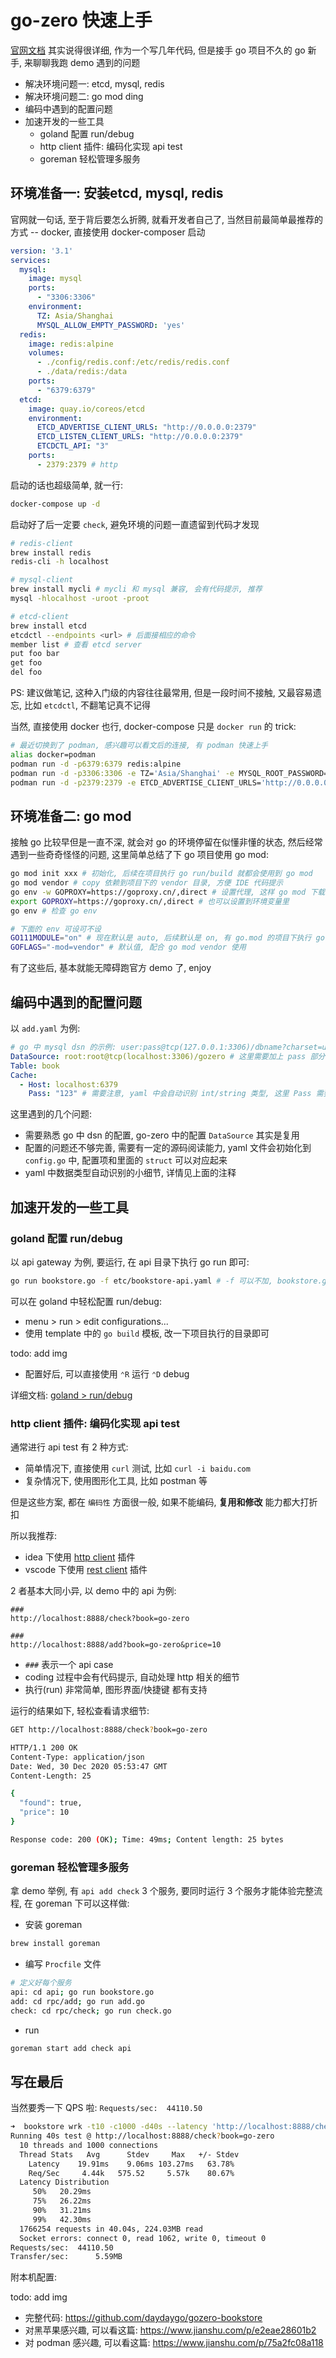 # go-zero 快速上手

[官网文档](https://www.yuque.com/tal-tech/go-zero/rm435c) 其实说得很详细, 作为一个写几年代码, 但是接手 go 项目不久的 go 新手, 来聊聊我跑 demo 遇到的问题

- 解决环境问题一: etcd, mysql, redis
- 解决环境问题二: go mod ding
- 编码中遇到的配置问题
- 加速开发的一些工具
  - goland 配置 run/debug
  - http client 插件: 编码化实现 api test
  - goreman 轻松管理多服务

## 环境准备一: 安装etcd, mysql, redis

官网就一句话, 至于背后要怎么折腾, 就看开发者自己了, 当然目前最简单最推荐的方式 -- docker, 直接使用 docker-composer 启动

```yaml
version: '3.1'
services:
  mysql:
    image: mysql
    ports:
      - "3306:3306"
    environment:
      TZ: Asia/Shanghai
      MYSQL_ALLOW_EMPTY_PASSWORD: 'yes'
  redis:
    image: redis:alpine
    volumes:
      - ./config/redis.conf:/etc/redis/redis.conf
      - ./data/redis:/data
    ports:
      - "6379:6379"
  etcd:
    image: quay.io/coreos/etcd
    environment:
      ETCD_ADVERTISE_CLIENT_URLS: "http://0.0.0.0:2379"
      ETCD_LISTEN_CLIENT_URLS: "http://0.0.0.0:2379"
      ETCDCTL_API: "3"
    ports:
      - 2379:2379 # http
```

启动的话也超级简单, 就一行:

```sh
docker-compose up -d
```

启动好了后一定要 `check`, 避免环境的问题一直遗留到代码才发现

```sh
# redis-client
brew install redis
redis-cli -h localhost

# mysql-client
brew install mycli # mycli 和 mysql 兼容, 会有代码提示, 推荐
mysql -hlocalhost -uroot -proot

# etcd-client
brew install etcd
etcdctl --endpoints <url> # 后面接相应的命令
member list # 查看 etcd server
put foo bar
get foo
del foo
```

PS: 建议做笔记, 这种入门级的内容往往最常用, 但是一段时间不接触, 又最容易遗忘, 比如 `etcdctl`, 不翻笔记真不记得

当然, 直接使用 docker 也行, docker-compose 只是 `docker run` 的 trick:

```sh
# 最近切换到了 podman, 感兴趣可以看文后的连接, 有 podman 快速上手
alias docker=podman
podman run -d -p6379:6379 redis:alpine
podman run -d -p3306:3306 -e TZ='Asia/Shanghai' -e MYSQL_ROOT_PASSWORD=root mysql
podman run -d -p2379:2379 -e ETCD_ADVERTISE_CLIENT_URLS='http://0.0.0.0:2379' -e ETCD_LISTEN_CLIENT_URLS='http://0.0.0.0:2379' -e ETCDCTL_API='3' quay.io/coreos/etcd
```

## 环境准备二: go mod

接触 go 比较早但是一直不深, 就会对 go 的环境停留在似懂非懂的状态, 然后经常遇到一些奇奇怪怪的问题, 这里简单总结了下 go 项目使用 go mod:

```sh
go mod init xxx # 初始化, 后续在项目执行 go run/build 就都会使用到 go mod
go mod vendor # copy 依赖到项目下的 vendor 目录, 方便 IDE 代码提示
go env -w GOPROXY=https://goproxy.cn/,direct # 设置代理, 这样 go mod 下载包才快
export GOPROXY=https://goproxy.cn/,direct # 也可以设置到环境变量里
go env # 检查 go env

# 下面的 env 可设可不设
GO111MODULE="on" # 现在默认是 auto, 后续默认是 on, 有 go.mod 的项目下执行 go 命令, 都会是 go mod 模式下
GOFLAGS="-mod=vendor" # 默认值, 配合 go mod vendor 使用
```

有了这些后, 基本就能无障碍跑官方 demo 了, enjoy

## 编码中遇到的配置问题

以 `add.yaml` 为例:

```yaml
# go 中 mysql dsn 的示例: user:pass@tcp(127.0.0.1:3306)/dbname?charset=utf8mb4&parseTime=True&loc=Local
DataSource: root:root@tcp(localhost:3306)/gozero # 这里需要加上 pass 部分
Table: book
Cache:
  - Host: localhost:6379
    Pass: "123" # 需要注意, yaml 中会自动识别 int/string 类型, 这里 Pass 需要使用 string 类型, 需要加 "" 指定
```

这里遇到的几个问题:

- 需要熟悉 go 中 dsn 的配置, go-zero 中的配置 `DataSource` 其实是复用
- 配置的问题还不够完善, 需要有一定的源码阅读能力, yaml 文件会初始化到 `config.go` 中, 配置项和里面的 `struct` 可以对应起来
- yaml 中数据类型自动识别的小细节, 详情见上面的注释

## 加速开发的一些工具

### goland 配置 run/debug

以 api gateway 为例, 要运行, 在 api 目录下执行 go run 即可:

```sh
go run bookstore.go -f etc/bookstore-api.yaml # -f 可以不加, bookstore.go 有设置默认值
```

可以在 goland 中轻松配置 run/debug:

- menu > run > edit configurations...
- 使用 template 中的 `go build` 模板, 改一下项目执行的目录即可

todo: add img

- 配置好后, 可以直接使用 `⌃R` 运行 `⌃D` debug

详细文档: [goland > run/debug](https://www.jetbrains.com/help/go/creating-and-editing-run-debug-configurations.html#create-go-build-configuration)

### http client 插件: 编码化实现 api test

通常进行 api test 有 2 种方式:

- 简单情况下, 直接使用 `curl` 测试, 比如 `curl -i baidu.com`
- 复杂情况下, 使用图形化工具, 比如 postman 等

但是这些方案, 都在 `编码性` 方面很一般, 如果不能编码, **复用和修改** 能力都大打折扣

所以我推荐:

- idea 下使用 [http client](https://www.jetbrains.com/help/idea/http-client-in-product-code-editor.html) 插件
- vscode 下使用 [rest client](https://marketplace.visualstudio.com/items?itemName=humao.rest-client) 插件

2 者基本大同小异, 以 demo 中的 api 为例:

```http
###
http://localhost:8888/check?book=go-zero

###
http://localhost:8888/add?book=go-zero&price=10
```

- `###` 表示一个 api case
- coding 过程中会有代码提示, 自动处理 http 相关的细节
- 执行(run) 非常简单, 图形界面/快捷键 都有支持

运行的结果如下, 轻松查看请求细节:

```sh
GET http://localhost:8888/check?book=go-zero

HTTP/1.1 200 OK
Content-Type: application/json
Date: Wed, 30 Dec 2020 05:53:47 GMT
Content-Length: 25

{
  "found": true,
  "price": 10
}

Response code: 200 (OK); Time: 49ms; Content length: 25 bytes
```

### goreman 轻松管理多服务

拿 demo 举例, 有 `api add check` 3 个服务, 要同时运行 3 个服务才能体验完整流程, 在 goreman 下可以这样做:

- 安装 goreman

```sh
brew install goreman
```

- 编写 `Procfile` 文件

```sh
# 定义好每个服务
api: cd api; go run bookstore.go
add: cd rpc/add; go run add.go
check: cd rpc/check; go run check.go
```

- run

```sh
goreman start add check api
```

## 写在最后

当然要秀一下 QPS 啦: `Requests/sec:  44110.50`

```sh
➜  bookstore wrk -t10 -c1000 -d40s --latency 'http://localhost:8888/check?book=go-zero'
Running 40s test @ http://localhost:8888/check?book=go-zero
  10 threads and 1000 connections
  Thread Stats   Avg      Stdev     Max   +/- Stdev
    Latency    19.91ms    9.06ms 103.27ms   63.78%
    Req/Sec     4.44k   575.52     5.57k    80.67%
  Latency Distribution
     50%   20.29ms
     75%   26.22ms
     90%   31.21ms
     99%   42.30ms
  1766254 requests in 40.04s, 224.03MB read
  Socket errors: connect 0, read 1062, write 0, timeout 0
Requests/sec:  44110.50
Transfer/sec:      5.59MB
```

附本机配置:

todo: add img

- 完整代码: <https://github.com/daydaygo/gozero-bookstore>
- 对黑苹果感兴趣, 可以看这篇: <https://www.jianshu.com/p/e2eae28601b2>
- 对 podman 感兴趣, 可以看这篇: <https://www.jianshu.com/p/75a2fc08a118>
